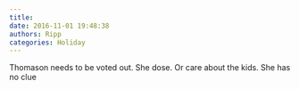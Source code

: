 ```yaml
---
title: 
date: 2016-11-01 19:48:38
authors: Ripp
categories: Holiday
---
```


 Thomason needs to be voted out.  She dose. Or care about the kids.   She has no clue
